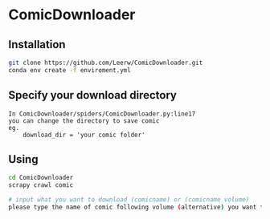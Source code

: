 # ComicDownloader

## Installation

```sh
git clone https://github.com/Leerw/ComicDownloader.git
conda env create -f enviroment.yml
```

## Specify your download directory

```
In ComicDownloader/spiders/ComicDownloader.py:line17
you can change the directory to save comic
eg.
    download_dir = 'your comic folder'
```

## Using

```sh
cd ComicDownloader
scrapy crawl comic

# input what you want to download (comicname) or (comicname volume)
please type the name of comic following volume (alternative) you want to download (eg. 火影忍者 or 火影忍者 第三卷)
```